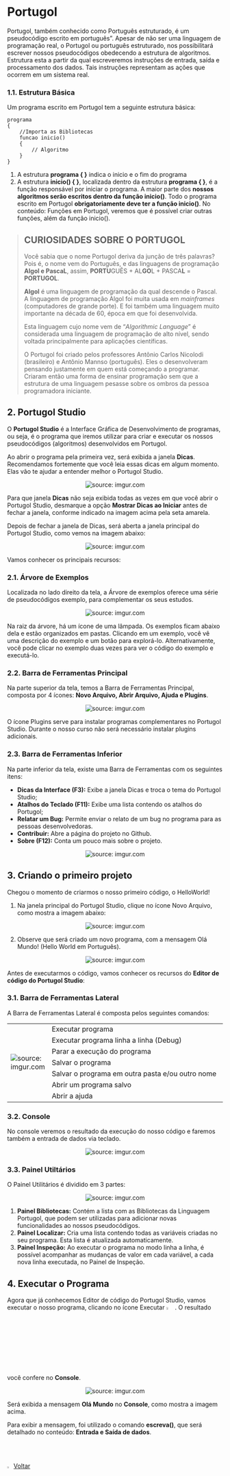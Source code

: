 <h1>Portugol</h1>



Portugol, também conhecido como Português estruturado, é um pseudocódigo escrito em português”. Apesar de não ser uma linguagem de programação real, o Portugol ou português estruturado, nos possibilitará escrever nossos pseudocódigos obedecendo a estrutura de algoritmos. Estrutura esta a partir da qual escreveremos instruções de entrada, saída e processamento dos dados.  Tais instruções representam as ações que ocorrem em um sistema real.

<h3>1.1. Estrutura Básica</h3>

Um programa escrito em Portugol tem a seguinte estrutura básica:

```pseudocode
programa
{
	//Importa as Bibliotecas
	funcao inicio()
	{
		// Algoritmo
	}
}

```

1. A estrutura **programa { }** indica o inicio e o fim do programa
2. A estrutura **inicio() { }**, localizada dentro da estrutura **programa { }**, é a função responsável por iniciar o programa. A maior parte dos **nossos algoritmos serão escritos dentro da função inicio()**. Todo o programa escrito em Portugol **obrigatoriamente deve ter a função inicio()**. No conteúdo: Funções em Portugol, veremos que é possível criar outras funções, além da função inicio().

> ## CURIOSIDADES SOBRE O PORTUGOL
>
> Você sabia que o nome Portugol deriva da  junção de três palavras? Pois é, o nome vem do Português, e das  linguagens de programação **Algol e PascaL**, assim, **PORTU**GUÊS + AL**GO**L + PASCA**L** = **PORTUGOL**. 
>
> **Algol** é uma linguagem de programação da qual descende o Pascal. A linguagem de programação Algol foi muita usada em *mainframes* (computadores de grande porte). E foi também uma linguagem muito importante na década de 60, época em que foi desenvolvida.
>
> Esta linguagem cujo nome vem de “*Algorithmic Language*” é considerada uma linguagem de programação de alto nível, sendo voltada principalmente para aplicações científicas.
>
> O Portugol foi criado pelos professores Antônio Carlos Nicolodi (brasileiro) e Antônio Mannso (português). Eles o desenvolveram pensando justamente em quem está  começando a programar. Criaram então uma forma de ensinar programação sem que a  estrutura de uma linguagem pesasse sobre os ombros da pessoa programadora iniciante.

<h2>2. Portugol Studio</h2>

O **Portugol Studio** é a Interface Gráfica de Desenvolvimento de programas, ou seja, é o programa que iremos utilizar para criar e executar os nossos pseudocódigos (algoritmos) desenvolvidos em Portugol. 

Ao abrir o programa pela primeira vez, será exibida a janela **Dicas**. Recomendamos fortemente que você leia essas dicas em algum momento. Elas vão te ajudar a entender melhor o Portugol Studio. 

<div align="center"><img src="https://i.imgur.com/0npv0P6.png" title="source: imgur.com" /></div>

Para que janela **Dicas** não seja exibida todas as vezes em que você abrir o Portugol Studio, desmarque a opção **Mostrar Dicas ao Iniciar** antes de fechar a janela, conforme indicado na imagem acima pela seta amarela.

Depois de fechar a janela de Dicas, será aberta a janela principal do Portugol Studio, como vemos na imagem abaixo:

<div align="center"><img src="https://i.imgur.com/GEn1GNa.png" title="source: imgur.com" /></div>

Vamos conhecer os principais recursos:

<h3>2.1. Árvore de Exemplos</h3>

Localizada no lado direito da tela, a Árvore de exemplos oferece uma série de  pseudocódigos exemplo, para complementar os seus estudos.

<div align="center"><img src="https://i.imgur.com/oOQDlbA.png" title="source: imgur.com" /></div>

Na raiz da árvore, há um ícone de uma lâmpada. Os exemplos ficam abaixo dela e estão organizados em pastas. Clicando em um exemplo, você vê uma descrição do exemplo e um botão para explorá-lo. Alternativamente, você pode    clicar no exemplo duas vezes para ver o código do exemplo e executá-lo.   

<h3>2.2. Barra de Ferramentas Principal</h3>

Na parte superior da tela, temos a Barra de Ferramentas Principal, composta por 4 ícones: **Novo Arquivo, Abrir Arquivo, Ajuda e Plugins**.

<div align="center"><img src="https://i.imgur.com/usDDNpB.png" title="source: imgur.com" /></div>

O ícone Plugins serve para instalar programas complementares no Portugol Studio. Durante o nosso curso não será necessário instalar plugins adicionais.

<h3>2.3. Barra de Ferramentas Inferior</h3>

Na parte inferior da tela, existe uma Barra de Ferramentas com os seguintes itens: 

- **Dicas da Interface (F3):** Exibe a janela Dicas e troca o tema do Portugol Studio;
- **Atalhos do Teclado (F11):** Exibe uma lista contendo os atalhos do Portugol;
- **Relatar um Bug:** Permite enviar o relato de um bug no programa para as pessoas desenvolvedoras. 
- **Contribuir:** Abre a página do projeto no Github. 
- **Sobre (F12):** Conta um pouco mais sobre o projeto.  

<div align="center"><img src="https://i.imgur.com/4I55id1.png" title="source: imgur.com" /></div>



<h2>3. Criando o primeiro projeto</h2>

Chegou o momento de criarmos o nosso primeiro código, o HelloWorld!

1. Na janela principal do Portugol Studio, clique no ícone Novo Arquivo, como mostra a imagem abaixo:

<div align="center"><img src="https://i.imgur.com/gShskqE.png" title="source: imgur.com" /></div>

2. Observe que será criado um novo programa, com a mensagem Olá Mundo! (Hello World em Português).

<div align="center"><img src="https://i.imgur.com/2UP1RpM.png" title="source: imgur.com" /></div>

Antes de executarmos o código, vamos conhecer os recursos do **Editor de código do Portugol Studio**:

<h3>3.1. Barra de Ferramentas Lateral</h3>

A Barra de Ferramentas Lateral é composta pelos seguintes comandos:

<table>
	<tr>
		<td rowspan="7" width="10%"><img src="https://i.imgur.com/DaEZlG1.png" title="source: imgur.com" /></td>
		<td>Executar programa</td>
	</tr>
	<tr>
		<td>Executar programa linha a linha (Debug)</td>
	</tr>
	<tr>
		<td>Parar a execução do programa</td>
	</tr>
	<tr>
		<td>Salvar o programa</td>
	</tr>
	<tr>
		<td>Salvar o programa em outra pasta e/ou outro nome</td>
	</tr>
	<tr>
		<td>Abrir um programa salvo</td>
	</tr>
	<tr>
		<td>Abrir a ajuda</td>
	</tr>
</table>

<h3>3.2. Console</h3>

No console veremos o resultado da execução do nosso código e faremos também a entrada de dados via teclado.

<div align="center"><img src="https://i.imgur.com/zDFNMOP.png" title="source: imgur.com" /></div>

<h3>3.3. Painel Utiltários</h3>

O Painel Utilitários é dividido em 3 partes:

<div align="center"><img src="https://i.imgur.com/tTyoHaW.png" title="source: imgur.com" /></div>

1. **Painel Bibliotecas:** Contém a lista com as Bibliotecas da Linguagem Portugol, que podem ser utilizadas para adicionar novas funcionalidades ao nossos  pseudocódigos.
2. **Painel Localizar:** Cria uma lista contendo todas as variáveis criadas no seu programa. Esta lista é atualizada automaticamente.
3. **Painel Inspeção:** Ao executar o programa no modo linha a linha, é possível acompanhar as mudanças de valor em cada variável, a cada nova linha executada, no Painel de Inspeção.

<h2>4. Executar o Programa</h2>

Agora que já conhecemos Editor de código do Portugol Studio, vamos executar o nosso programa, clicando no ícone Executar <img src="https://i.imgur.com/n3pe9ab.png" title="source: imgur.com" width="4%"/>. O resultado você confere no **Console**.

<div align="center"><img src="https://i.imgur.com/zDFNMOP.png" title="source: imgur.com" /></div>

Será exibida a mensagem **Olá Mundo** no **Console**, como mostra a imagem acima.

Para exibir a mensagem, foi utilizado o comando **escreva()**, que será detalhado no conteúdo: **Entrada e Saída de dados**.

<br /><br />

<div align="left"><a href="README.md"><img src="https://i.imgur.com/XMgF3gl.png" title="source: imgur.com" width="3%"/>Voltar</a></div>
